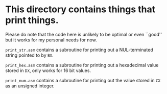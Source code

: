 # This directory contains things that print things.

Please do note that the code here is unlikely to be optimal or even ``good'' but it works for my personal needs for now. 

`print_str.asm` contains a subroutine for printing out a NUL-terminated string pointed to by `BX`.

`print_hex.asm` contains a subroutine for printing out a hexadecimal value stored in `DX`, only works for 16 bit values.

`print_num.asm` contains a subroutine for printing out the value stored in `CX` as an unsigned integer.
